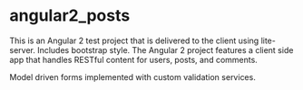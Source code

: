 # angular2_posts

This is an Angular 2 test project that is delivered to the client using lite-server. Includes bootstrap style. The Angular 2 project features a client side app that handles RESTful content for users, posts, and comments. 

Model driven forms implemented with custom validation services.
